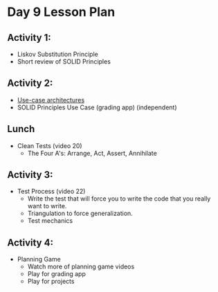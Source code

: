 # Day 9 Lesson Plan

## Activity 1:

- Liskov Substitution Principle
- Short review of SOLID Principles

## Activity 2:

- [Use-case architectures](../activities/activity9-2useCaseArchitectures.md)
- SOLID Principles Use Case (grading app) (independent)

## Lunch

- Clean Tests (video 20)
	- The Four A's: Arrange, Act, Assert, Annihilate

## Activity 3:

- Test Process (video 22)
	- Write the test that will force you to write the code that you really want to write.
    - Triangulation to force generalization.
    - Test mechanics

## Activity 4:

- Planning Game
	- Watch more of planning game videos
    - Play for grading app
    - Play for projects



